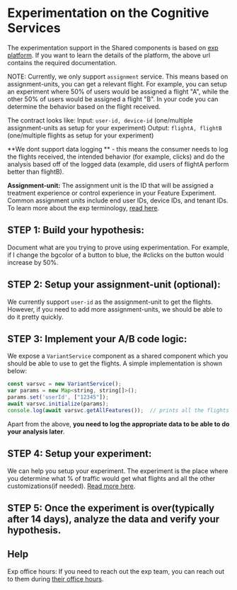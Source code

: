 
# Experimentation on the Cognitive Services

The experimentation support in the Shared components is based on [exp platform](https://eng.ms/docs/products/experimentation-platform/docs/onboarding/onboardingsteps). If you want to learn the details of the platform, the above url contains the required documentation.

NOTE: Currently, we only support `assignment` service. This means based on assignment-units, you can get a relevant flight. For example, you can setup an experiment where 50% of users would be assigned a flight "A", while the other 50% of users would be assigned a flight "B". In your code you can determine the behavior based on the flight received. 

The contract looks like: 
Input: `user-id, device-id`   (one/multiple assignment-units as setup for your experiment)
Output: `flightA, flightB`   (one/multiple flights as setup for your experiment)

**We dont support data logging ** - this means the consumer needs to log the flights received, the intended behavior (for example, clicks) and do the analysis based off of the logged data (example, did users of flightA perform better than flightB).

**Assignment-unit:** The assignment unit is the ID that will be assigned a treatment experience or control experience in your Feature Experiment. Common assignment units include end user IDs, device IDs, and tenant IDs. 
To learn more about the exp terminology, [read here](https://eng.ms/docs/products/experimentation-platform/docs/quickstarts/createfirstexperiment).

## STEP 1: Build your hypothesis: 
Document what are you trying to prove using experimentation. For example, if I change the bgcolor of a button to blue, the #clicks on the button would increase by 50%.  

## STEP 2: Setup your assignment-unit (optional):
We currently support `user-id` as the assignment-unit to get the flights. However, if you need to add more assignment-units, we should be able to do it pretty quickly.

## STEP 3: Implement your A/B code logic: 
We expose a `VariantService` component as a shared component which you should be able to use to get the flights. A simple implementation is shown below:

 ```javascript
const varsvc = new VariantService();
var params = new Map<string, string[]>();
params.set('userId', ["12345"]);
await varsvc.initialize(params);
console.log(await varsvc.getAllFeatures());  // prints all the flights applicable for the user 12345
```

Apart from the above, **you need to log the appropriate data to be able to do your analysis later**.

## STEP 4: Setup your experiment:
We can help you setup your experiment. The experiment is the place where you determine what % of traffic would get what flights and all the other customizations(if needed). [Read more here](https://eng.ms/docs/products/experimentation-platform/docs/quickstarts/createfirstexperiment).

## STEP 5: Once the experiment is over(typically after 14 days), analyze the data and verify your hypothesis. 

## Help ## 

Exp office hours: If you need to reach out the exp team, you can reach out to them during [their office hours](https://eng.ms/docs/products/experimentation-platform/help/gethelp).
